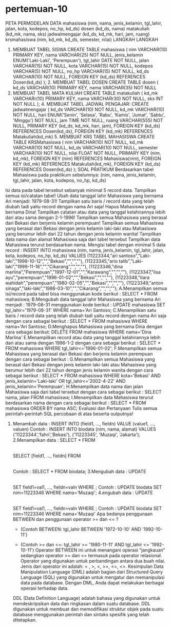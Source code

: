 # pertemuan-10
PETA PERMODELAN DATA
mahasiswa (nim, nama, jenis_kelamin, tgl_lahir, jalan, kota, kodepos, no_hp, kd_ds)
dosen (kd_ds, nama)
matakuliah (kd_mk, nama, sks)
jadwalmengajar (kd_ds, kd_mk, hari, jam, ruang)
krsmahasiswa (nim, kd_mk, kd_ds, semester, nilai)
LANGKAH LANGKAH
1. MEMBUAT TABEL SISWA
   CREATE TABLE mahasiswa (
    nim VARCHAR(10) PRIMARY KEY,
    nama VARCHAR(25) NOT NULL,
    jenis_kelamin ENUM('Laki-Laki', 'Perempuan'),
    tgl_lahir DATE NOT NULL,
    jalan VARCHAR(15) NOT NULL,
    kota VARCHAR(15) NOT NULL,
    kodepos VARCHAR(5) NOT NULL,
    no_hp VARCHAR(15) NOT NULL,
    kd_ds VARCHAR(10) NOT NULL,
    FOREIGN KEY (kd_ds) REFERENCES Dosen(kd_ds)
    );
   2. MEMBUAT TABEL DOSEN
      CREATE TABLE dosen (
    kd_ds VARCHAR(10) PRIMARY KEY,
    nama VARCHAR(35) NOT NULL
 3. MEMBUAT TABEL MATA KULIAH
    CREATE TABLE matakuliah (
    kd_mk VARCHARr(10) PRIMARY KEY,
    nama VARCHARr30) NOT NULL,
    sks INT NOT NULL
    );
    4. MEMBUAT TABEL JADWAL PENGAJAR:
     CREATE jadwalmengajar (
    kd_ds VARCHAR(10) NOT NULL,
    kd_mk VARCHAR(10) NOT NULL,
    hari ENUM('Senin', 'Selasa', 'Rabu', 'Kamis', 'Jumat', 'Sabtu', 'Minggu') NOT NULL,
    jam TIME NOT NULL,
    ruang VARCHAR(555) NOT NULL,
    PRIMARY KEY (kd_ds, kd_mk, hari, jam),
    FOREIGN KEY (kd_ds) REFERENCES Dosen(kd_ds),
    FOREIGN KEY (kd_mk) REFERENCES Matakuliah(kd_mk)
    5. MEMBUAT KRS TABEL MAHASISWA
       CREATE TABLE KRSMahasiswa (
    nim VARCHAR(10) NOT NULL,
    kd_mk VARCHAR(10) NOT NULL,
    kd_ds VARCHAR(10) NOT NULL,
    semester VARCHAR(10) NOT NULL,
    nilai FLOAT NOT NULL,
    PRIMARY KEY (nim, kd_mk),
    FOREIGN KEY (nim) REFERENCES Mahasiswa(nim),
    FOREIGN KEY (kd_mk) REFERENCES Matakuliah(kd_mk),
    FOREIGN KEY (kd_ds) REFERENCES Dosen(kd_ds)
  );
SOAL PRATIKUM
Berdasarkan tabel Mahasiswa pada praktikum sebelumnya: (nim, nama, jenis_kelamin, tgl_lahir, jalan, kota, kodepos, no_hp, kd_ds)

Isi data pada tabel tersebut sebanyak minimal 5 record data. Tampilkan semua isi/catatan tabel!
Ubah data tanggal lahir Mahasiswa yang bernama Ari menjadi: 1979-08-31!
Tampilkan satu baris / record data yang telah diubah tadi yaitu record dengan nama Ari saja!
Hapus Mahasiswa yang bernama Dina!
Tampilkan catatan atau data yang tanggal kelahirannya lebih dari atau sama dengan 2-1-1996!
Tampilkan semua Mahasiswa yang berasal dari Bekasi dan berjenis kelamin perempuan!
Tampilkan semua Mahasiswa yang berasal dari Bekasi dengan jenis kelamin laki-laki atau Mahasiswa yang berumur lebih dari 22 tahun dengan jenis kelamin wanita!
Tampilkan data nama dan alamat Mahasiswa saja dari tabel tersebut
Tampilkan data Mahasiswa terurut berdasarkan nama.
Mengisi tabel dengan minimal 5 data record :
INSERT INTO mahasiswa (nim, nama, jenis_kelamin, tgl_lahir, jalan, kota, kodepos, no_hp, kd_ds) VALUES
(11223344,"ari santoso","Laki-laki","1998-10-12","","Bekasi","","",""), 
(11223345,"ario talib","Laki-laki","1999-11-16","","Cikarang","","",""), 
(11223346,"dina marlina","Perempuan","1997-12-01","","Karawang","","",""), 
(11223347,"lisa ayu","perempuan","1996-01-02","","Bekasi","","",""), 
(11223348,"tiara wahidah","perempuan","1980-02-05","","Bekasi","","",""), 
(11223349,"anton sinaga","laki-laki","1988-03-10","","Cikarang","","","");
A.Menampilkan semua isi/record pada tabel bisa menggunakan kode berikut :
SELECT * FROM mahasiswa;
B.Mengubah data tanggal lahir Mahasiswa yang bernama Ari menjadi : 1979-08-31 menggunakan kode berikut :
UPDATE mahasiswa SET tgl_lahir='1979-08-31' WHERE nama='Ari Santoso;
C.Menampilkan satu baris / record data yang telah diubah tadi yaitu record dengan nama Ari saja dengan cara sebagai berikut :
SELECT * FROM mahasiswa WHERE nama='Ari Santoso;
D.Menghapus Mahasiswa yang bernama Dina dengan cara sebagai berikut:
DELETE FROM mahasiswa WHERE nama='Dina Marlina'
E.Menampilkan record atau data yang tanggal kelahirannya lebih dari atau sama dengan 1996-1-2 dengan cara sebagai berikut :
SELECT * FROM mahasiswa WHERE tgl_lahir<='1996-01-02';
F.Menampilkan semua Mahasiswa yang berasal dari Bekasi dan berjenis kelamin perempuan dengan cara sebagai berikut :
G.Menampilkan semua Mahasiswa yang berasal dari Bekasi dengan jenis kelamin laki-laki atau Mahasiswa yang berumur lebih dari 22 tahun dengan jenis kelamin wanita dengan cara sebagai berikut :
SELECT * FROM mahasiswa WHERE kota='Bekasi' AND jenis_kelamin='Laki-laki' 
OR tgl_lahir<='2002-4-22' AND jenis_kelamin='Perempuan';
H.Menampilkan data nama dan jalan Mahasiswa saja dari tabel tersebut dengan cara sebagai berikut :
SELECT nama, jalan FROM mahasiswa;
I.Menampilkan data Mahasiswa terurut berdasarkan nama dengan cara sebagai berikut :
SELECT * FROM mahasiswa ORDER BY nama ASC;
Evaluasi dan Pertanyaan
Tulis semua perintah-perintah SQL percobaan di atas beserta outputnya!
1. Menambah data :
INSERT INTO <table> (field1, ..., fieldn) VALUE (value1, ..., valuen)
Contoh :
INSERT INTO biodata (nim, nama, alamat) VALUES ('11223344','fahri','Bekasi'),
('11223345', 'Muzaqi', 'Jakarta');
2.Menampilkan data :
SELECT * FROM <table> SELECT [field1, ..., fieldn] FROM <table>
Contoh : SELECT * FROM biodata;
3.Mengubah data :
UPDATE <table> SET field1=val1, ..., fieldn=valn WHERE <kondisi>;
Contoh :
UPDATE biodata SET nim=11223346 WHERE nama='Muzaqi';
4.engubah data :
UPDATE <table> SET field1=val1, ..., fieldn=valn WHERE <kondisi>;
Contoh :
UPDATE biodata SET nim=11223346 WHERE nama='Muzaqi'
Apa bedanya penggunaan BETWEEN dan penggunaan operator >= dan <= ?
- (Contoh BETWEEN: tgl_lahir BETWEEN '1972-10-10' AND '1992-10-11')

- (Contoh >= dan <=: tgl_lahir >= '1980-11-11' AND tgl_lahir <= '1992-10-11')
Operator BETWEEN ini untuk menangani operasi “jangkauan” sedangkan operator >= dan <= termasuk pada operator relasional. Operator yang digunakan untuk perbandingan antara dua buah nilai. Jenis dari operator ini adalah: = , >, <, >=, <=, <>.
Kesimpulan
Data Manipulation Language (DML) adalah bagian dari Structured Query Language (SQL) yang digunakan untuk mengatur dan memanipulasi data pada database. Dengan DML, Anda dapat melakukan berbagai operasi terhadap data.

DDL (Data Definition Language) adalah bahasa yang digunakan untuk mendeskripsikan data dan ringkasan dalam suatu database. DDL digunakan untuk membuat dan memodifikasi struktur objek pada suatu database menggunakan perintah dan sintaks spesifik yang telah ditetapkan.
